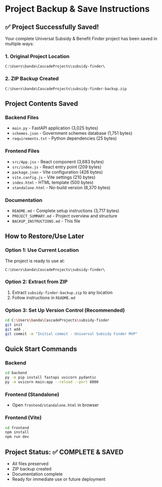 # Project Backup & Save Instructions

## ✅ Project Successfully Saved!

Your complete Universal Subsidy & Benefit Finder project has been saved in multiple ways:

### 1. Original Project Location
```
C:\Users\banda\CascadeProjects\subsidy-finder\
```

### 2. ZIP Backup Created
```
C:\Users\banda\CascadeProjects\subsidy-finder-backup.zip
```

## Project Contents Saved

### Backend Files
- `main.py` - FastAPI application (3,025 bytes)
- `schemes.json` - Government schemes database (1,751 bytes)  
- `requirements.txt` - Python dependencies (25 bytes)

### Frontend Files
- `src/App.jsx` - React component (3,683 bytes)
- `src/index.js` - React entry point (209 bytes)
- `package.json` - Vite configuration (426 bytes)
- `vite.config.js` - Vite settings (210 bytes)
- `index.html` - HTML template (500 bytes)
- `standalone.html` - No-build version (8,370 bytes)

### Documentation
- `README.md` - Complete setup instructions (3,717 bytes)
- `PROJECT_SUMMARY.md` - Project overview and structure
- `BACKUP_INSTRUCTIONS.md` - This file

## How to Restore/Use Later

### Option 1: Use Current Location
The project is ready to use at:
```
C:\Users\banda\CascadeProjects\subsidy-finder\
```

### Option 2: Extract from ZIP
1. Extract `subsidy-finder-backup.zip` to any location
2. Follow instructions in `README.md`

### Option 3: Set Up Version Control (Recommended)
```bash
cd C:\Users\banda\CascadeProjects\subsidy-finder
git init
git add .
git commit -m "Initial commit - Universal Subsidy Finder MVP"
```

## Quick Start Commands

### Backend
```bash
cd backend
py -m pip install fastapi uvicorn pydantic
py -m uvicorn main:app --reload --port 8000
```

### Frontend (Standalone)
- Open `frontend/standalone.html` in browser

### Frontend (Vite)
```bash
cd frontend
npm install
npm run dev
```

## Project Status: ✅ COMPLETE & SAVED
- All files preserved
- ZIP backup created
- Documentation complete
- Ready for immediate use or future deployment
